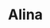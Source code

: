 ---
title: "Alina"
description: "Attractive Russian beauty will brighten up your evening and give positive emotions. I will be a worthy companion who can accompany a man to various events. I have a higher education, refined manners, and am a good conversationalist. I work as a model, providing VIP escort services. I have a sexy figure, bright appearance, and I love to please men in their underwear. We can be alone with you in a hotel room with a bottle of wine and have a great time.

Please contact our agency as we have elite escorts who know how to satisfy men's desires."
Price: "From 1000$"
height: "177"
weight: "49"
age: "23"
folder: alina
mainImage: 1.webp
bustSize: "4"
hairColor: "brunet"
visa: "GB"
images:
  - 2.webp
  - 3.webp
---